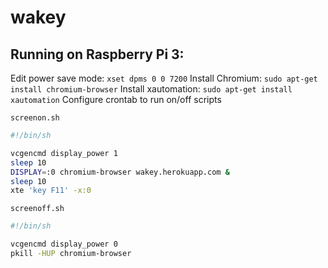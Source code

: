 # wakey

## Running on Raspberry Pi 3:

Edit power save mode: `xset dpms 0 0 7200`
Install Chromium: `sudo apt-get install chromium-browser`
Install xautomation: `sudo apt-get install xautomation`
Configure crontab to run on/off scripts


`screenon.sh`

```bash
#!/bin/sh

vcgencmd display_power 1
sleep 10
DISPLAY=:0 chromium-browser wakey.herokuapp.com &
sleep 10
xte 'key F11' -x:0
```

`screenoff.sh`

```bash
#!/bin/sh

vcgencmd display_power 0
pkill -HUP chromium-browser
```
